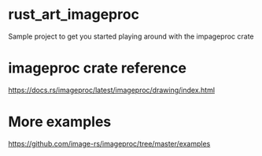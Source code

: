 # rust_art_imageproc
Sample project to get you started playing around with the impageproc crate

# imageproc crate reference
https://docs.rs/imageproc/latest/imageproc/drawing/index.html

# More examples
https://github.com/image-rs/imageproc/tree/master/examples
